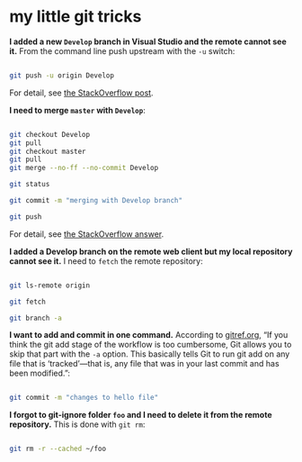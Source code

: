 # my little git tricks

**I added a new `Develop` branch in Visual Studio and the remote cannot see it.** From the command line push upstream with the `-u` switch:

```bash

git push -u origin Develop

```

For detail, see [the StackOverflow post](https://stackoverflow.com/questions/2765421/how-do-i-push-a-new-local-branch-to-a-remote-git-repository-and-track-it-too).

**I need to merge `master` with `Develop`**:

```bash

git checkout Develop
git pull
git checkout master
git pull
git merge --no-ff --no-commit Develop

git status

git commit -m "merging with Develop branch"

git push

```

For detail, see [the StackOverflow answer](https://stackoverflow.com/a/29048781/22944).

**I added a Develop branch on the remote web client but my local repository cannot see it.** I need to `fetch` the remote repository:

```bash

git ls-remote origin

git fetch

git branch -a

```

**I want to add and commit in one command.** According to [gitref.org](http://gitref.org/basic/), “If you think the git add stage of the workflow is too cumbersome, Git allows you to skip that part with the `-a` option. This basically tells Git to run git add on any file that is ‘tracked’—that is, any file that was in your last commit and has been modified.”:

```bash

git commit -m "changes to hello file"

```

**I forgot to git-ignore folder `foo` and I need to delete it from the remote repository.** This is done with `git rm`:

```bash

git rm -r --cached ~/foo

```